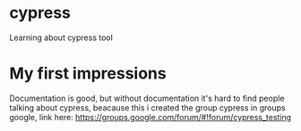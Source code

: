 # cypress
Learning about cypress tool

# My first impressions
Documentation is good, but without documentation it's hard to find people talking about cypress, beacause this i created the group cypress in groups google, link here: https://groups.google.com/forum/#!forum/cypress_testing

